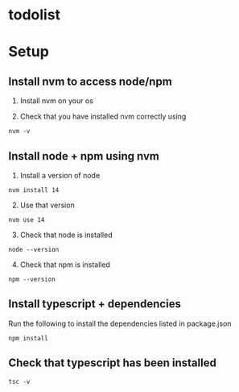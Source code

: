 # todolist

# Setup

## Install nvm to access node/npm

1. Install nvm on your os

2. Check that you have installed nvm correctly using

```
nvm -v
```

## Install node + npm using nvm

1. Install a version of node

```
nvm install 14
```

2. Use that version

```
nvm use 14
```

3. Check that node is installed

```
node --version
```

4. Check that npm is installed

```
npm --version
```

## Install typescript + dependencies

Run the following to install the dependencies listed in package.json

```
npm install
```

## Check that typescript has been installed

```
tsc -v
```
